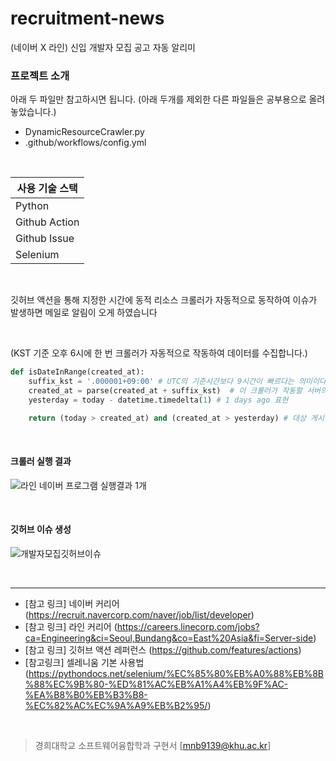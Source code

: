 # recruitment-news
(네이버 X 라인) 신입 개발자 모집 공고 자동 알리미

### 프로젝트 소개
아래 두 파일만 참고하시면 됩니다. 
(아래 두개를 제외한 다른 파일들은 공부용으로 올려놓았습니다.)
* DynamicResourceCrawler.py 
* .github/workflows/config.yml 

<br>

**사용 기술 스택**|
---|
Python|
Github Action|
Github Issue|
Selenium|

<br>

깃허브 액션을 통해 지정한 시간에 동적 리소스 크롤러가 자동적으로 동작하여 이슈가 발생하면 메일로 알림이 오게 하였습니다 

<br>

(KST 기준 오후 6시에 한 번 크롤러가 자동적으로 작동하여 데이터를 수집합니다.)
```python
def isDateInRange(created_at):
    suffix_kst = '.000001+09:00' # UTC의 기준시간보다 9시간이 빠르다는 의미이다. KST==UTC+09:00
    created_at = parse(created_at + suffix_kst)  # 이 크롤러가 작동할 서버의 타임 존은 UTC(Github)로 날짜 생성시 KST 타임으로 변환 해주어야함
    yesterday = today - datetime.timedelta(1) # 1 days ago 표현

    return (today > created_at) and (created_at > yesterday) # 대상 게시글은 24시간 전 ~ 작동 시간
```

<br>

#### 크롤러 실행 결과
![라인 네이버 프로그램 실행결과 1개](https://user-images.githubusercontent.com/43543906/155842674-1b7c04cd-50a4-41e5-b26a-6095ce7ed152.png)

<br>

#### 깃허브 이슈 생성
![개발자모집깃허브이슈](https://user-images.githubusercontent.com/43543906/155842741-8646c876-0cd9-4d88-a1ac-403f3a0176db.png)

<br>

----------------------------------------------------------------------------
* [참고 링크] 네이버 커리어 (https://recruit.navercorp.com/naver/job/list/developer)
* [참고 링크] 라인 커리어 (https://careers.linecorp.com/jobs?ca=Engineering&ci=Seoul,Bundang&co=East%20Asia&fi=Server-side)
* [참고 링크] 깃허브 액션 레퍼런스 (https://github.com/features/actions)
* [참고링크] 셀레니움 기본 사용법 (https://pythondocs.net/selenium/%EC%85%80%EB%A0%88%EB%8B%88%EC%9B%80-%ED%81%AC%EB%A1%A4%EB%9F%AC-%EA%B8%B0%EB%B3%B8-%EC%82%AC%EC%9A%A9%EB%B2%95/)

<br>

> 경희대학교 소프트웨어융합학과 구현서 [mnb9139@khu.ac.kr]

